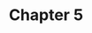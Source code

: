 ---
title: Chapter 5
description: Integrating Code Samples
layout: ../../layouts/MainLayout.astro
---